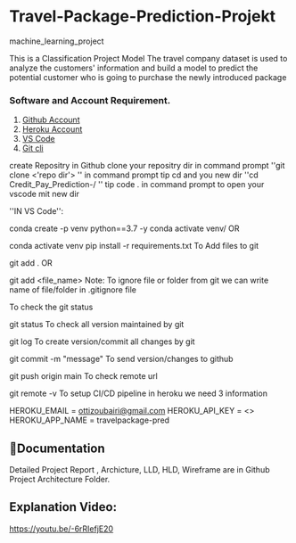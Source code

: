 # Travel-Package-Prediction-Projekt

machine_learning_project

This is a Classification Project Model 
The  travel company dataset is used to analyze the customers' information and build a model to predict the potential customer who is going to purchase the newly introduced package

### Software and Account Requirement.

1. [Github Account](https://github.com)
2. [Heroku Account](https://dashboard.heroku.com/login)
3. [VS Code](https://code.visualstudio.com/download)
4. [Git cli](https://git-scm.com/downloads)

create Repositry in Github
clone your repositry dir in command prompt
''git clone <'repo dir'>
''
in command prompt tip cd and you new dir 
''cd Credit_Pay_Prediction-/
''
tip code . in command prompt to open your vscode mit new dir

''IN VS Code'':

conda create -p venv python==3.7 -y
conda activate venv/
OR

conda activate venv
pip install -r requirements.txt
To Add files to git

git add .
OR

git add <file_name>
Note: To ignore file or folder from git we can write name of file/folder in .gitignore file

To check the git status

git status
To check all version maintained by git

git log
To create version/commit all changes by git

git commit -m "message"
To send version/changes to github

git push origin main
To check remote url

git remote -v
To setup CI/CD pipeline in heroku we need 3 information

HEROKU_EMAIL = ottizoubairi@gmail.com
HEROKU_API_KEY = <>
HEROKU_APP_NAME = travelpackage-pred

## 📑Documentation

Detailed Project Report , Archicture, LLD, HLD, Wireframe are in Github Project Architecture Folder.

## Explanation Video:
https://youtu.be/-6rRIefjE20